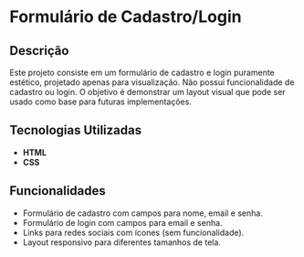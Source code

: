 # Formulário de Cadastro/Login

## Descrição

Este projeto consiste em um formulário de cadastro e login puramente estético, projetado apenas para visualização. Não possui funcionalidade de cadastro ou login. O objetivo é demonstrar um layout visual que pode ser usado como base para futuras implementações.

## Tecnologias Utilizadas

- **HTML**
- **CSS**

## Funcionalidades

- Formulário de cadastro com campos para nome, email e senha.
- Formulário de login com campos para email e senha.
- Links para redes sociais com ícones (sem funcionalidade).
- Layout responsivo para diferentes tamanhos de tela.



